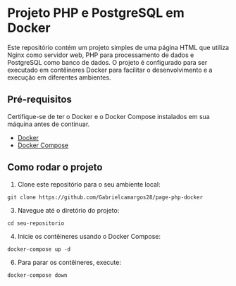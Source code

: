 # Projeto PHP e PostgreSQL em Docker

Este repositório contém um projeto simples de uma página HTML que utiliza Nginx como servidor web, PHP para processamento de dados e PostgreSQL como banco de dados. O projeto é configurado para ser executado em contêineres Docker para facilitar o desenvolvimento e a execução em diferentes ambientes.

## Pré-requisitos

Certifique-se de ter o Docker e o Docker Compose instalados em sua máquina antes de continuar.

- [Docker](https://docs.docker.com/get-docker/)
- [Docker Compose](https://docs.docker.com/compose/install/)

## Como rodar o projeto

1. Clone este repositório para o seu ambiente local:
```
git clone https://github.com/Gabrielcamargos28/page-php-docker
```
3. Navegue até o diretório do projeto:
```
cd seu-repositorio
```
4. Inicie os contêineres usando o Docker Compose:
```
docker-compose up -d
```
6. Para parar os contêineres, execute:
```
docker-compose down
```
